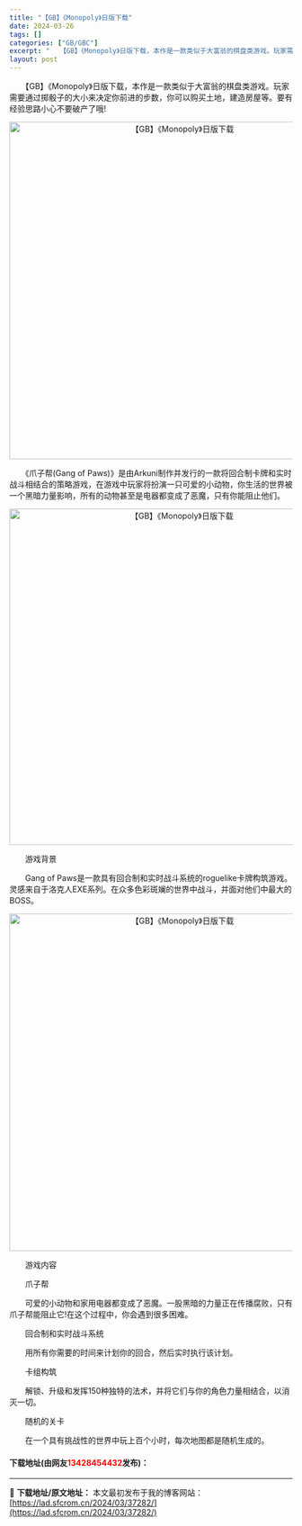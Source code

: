 ```yaml
---
title: "【GB】《Monopoly》日版下载"
date: 2024-03-26
tags: []
categories: ["GB/GBC"]
excerpt: "　　【GB】《Monopoly》日版下载，本作是一款类似于大富翁的棋盘类游戏。玩家需要通过掷骰子的大小来决定你前进的步数，你可以购买土地，建造房屋等。要有经验思路小心不要破产了哦! 　　《爪子帮(Gang of Paws)》是由Arkuni制作并发行的一款将回合制卡牌和实时战斗相结合的策略游戏，在游&hellip;"
layout: post
---
```


 <p>　　【GB】《Monopoly》日版下载，本作是一款类似于大富翁的棋盘类游戏。玩家需要通过掷骰子的大小来决定你前进的步数，你可以购买土地，建造房屋等。要有经验思路小心不要破产了哦!</p> <p align="center"><img align="" border="0" src="https://lad.sfcrom.cn/wp-content/uploads/2024/03/20240326_66028179bf1fb.png" width="600" alt="【GB】《Monopoly》日版下载" /></p> <p>　　《爪子帮(Gang of Paws)》是由Arkuni制作并发行的一款将回合制卡牌和实时战斗相结合的策略游戏，在游戏中玩家将扮演一只可爱的小动物，你生活的世界被一个黑暗力量影响，所有的动物甚至是电器都变成了恶魔，只有你能阻止他们。</p> <p align="center"><img align="" border="0" src="https://lad.sfcrom.cn/wp-content/uploads/2024/03/20240326_6602817a63bba.png" width="598" alt="【GB】《Monopoly》日版下载" /></p> <p>　　游戏背景</p> <p>　　Gang of Paws是一款具有回合制和实时战斗系统的roguelike卡牌构筑游戏。灵感来自于洛克人EXE系列。在众多色彩斑斓的世界中战斗，并面对他们中最大的BOSS。</p> <p align="center"><img align="" border="0" src="https://lad.sfcrom.cn/wp-content/uploads/2024/03/20240326_6602817b054dd.png" width="600" alt="【GB】《Monopoly》日版下载" /></p> <p>　　游戏内容</p> <p>　　爪子帮</p> <p>　　可爱的小动物和家用电器都变成了恶魔。一股黑暗的力量正在传播腐败，只有爪子帮能阻止它!在这个过程中，你会遇到很多困难。</p> <p>　　回合制和实时战斗系统</p> <p>　　用所有你需要的时间来计划你的回合，然后实时执行该计划。</p> <p>　　卡组构筑</p> <p>　　解锁、升级和发挥150种独特的法术，并将它们与你的角色力量相结合，以消灭一切。</p> <p>　　随机的关卡</p> <p>　　在一个具有挑战性的世界中玩上百个小时，每次地图都是随机生成的。</p> <p><h4>下载地址(由网友<font color="red">13428454432</font>发布)：</h4></p> 

---
📖 **下载地址/原文地址：** 本文最初发布于我的博客网站：[https://lad.sfcrom.cn/2024/03/37282/](https://lad.sfcrom.cn/2024/03/37282/)
